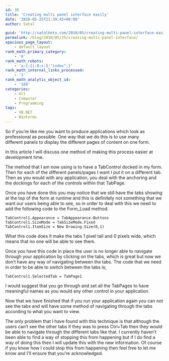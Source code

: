 ```yaml
---
id: 30
title: 'Creating multi panel interface easily'
date: '2010-05-25T21:39:45+00:00'
author: Satal

guid: 'http://satalketo.com/2010/05/creating-multi-panel-interface-easily/'
permalink: /blog/2010/05/25/creating-multi-panel-interface/
spacious_page_layout:
    - default_layout
rank_math_primary_category:
    - '8'
rank_math_robots:
    - 'a:1:{i:0;s:5:"index";}'
rank_math_internal_links_processed:
    - '1'
rank_math_analytic_object_id:
    - '189'
categories:
    - All
    - Computer
    - Programming
tags:
    - VB.NET
    - WinForms
---
```


So if you’re like me you want to produce applications which look as professional as possible. One way that we do this is to use many  
different panels to display the different pages of content on one form.

In this article I will discuss one method of making this process easier at development time.

The method that I am now using is to have a TabControl docked in my form. Then for each of the different panels/pages I want I put it on a different tab. Then as you would with any application, you deal with the anchoring and the dockings for each of the controls within that TabPage.

Once you have done this you may notice that we still have the tabs showing at the top of the form at runtime and this is definitely not something that we want our users being able to see, so in order to deal with this we need to add the following code to the Form\_Load method.

```vbnet
TabControl1.Appearance = TabAppearance.Buttons
TabControl1.SizeMode = TabSizeMode.Fixed
TabControl1.ItemSize = New Drawing.Size(0,1)
```

What this code does it make the tabs 1 pixel tall and 0 pixels wide, which means that no one will be able to see them.

Once you have this code in place the user is no longer able to navigate through your application by clicking on the tabs, which is great but now we don’t have any way of navigating between the tabs. The code that we need in order to be able to switch between the tabs is;

```vbnet
TabControl1.SelectedTab = TabPage1
```

I would suggest that you go through and set all the TabPages to have meaningful names as you would any other control in your application.

Now that we have finished that if you run your application again you can not see the tabs and will have some method of navigating through the tabs according to what you want to view.

The only problem that I have found with this technique is that although the users can’t see the other tabs if they was to press Ctrl+Tab then they would be able to navigate through the different tabs like that. I currently haven’t been able to find a way of stopping this from happening but if I do find a way of doing this then I will update this with the new information. Of course if you know how I could stop this from happening then feel free to let me know and I’ll ensure that you’re acknowledged.